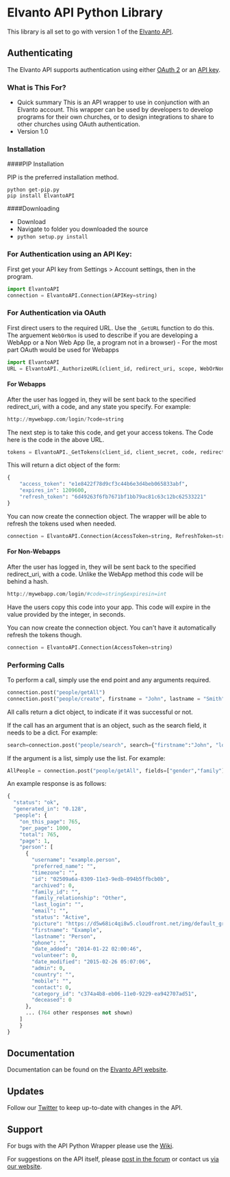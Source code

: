 # Elvanto API Python Library

This library is all set to go with version 1 of the <a href="https://www.elvanto.com/api/" target="_blank">Elvanto API</a>.

## Authenticating

The Elvanto API supports authentication using either <a href="https://www.elvanto.com/api/getting-started/#oauth" target="_blank">OAuth 2</a> or an <a href="https://www.elvanto.com/api/getting-started/#api_key" target="_blank">API key</a>.

### What is This For?

* Quick summary
This is an API wrapper to use in conjunction with an Elvanto account. This wrapper can be used by developers to develop programs for their own churches, or to design integrations to share to other churches using OAuth authentication.
* Version 1.0

### Installation

####PIP Installation

PIP is the preferred installation method.

```
python get-pip.py
pip install ElvantoAPI
```

####Downloading

* Download
* Navigate to folder you downloaded the source
* `python setup.py install`

### For Authentication using an API Key:

First get your API key from Settings > Account settings, then in the program.

```python
import ElvantoAPI
connection = ElvantoAPI.Connection(APIKey=string)
```

### For Authentication via OAuth 

First direct users to the required URL.
Use the `_GetURL` function to do this. The arguement `WebOrNon` is used to describe if you are developing a 
WebApp or a Non Web App (Ie, a program not in a browser) - For the most part OAuth would be used for Webapps

```python
import ElvantoAPI
URL = ElvantoAPI._AuthorizeURL(client_id, redirect_uri, scope, WebOrNon)
```

#### For Webapps
After the user has logged in, they will be sent back to the specified redirect_uri, with a code, and any state you specify.
For example:

```python
http://mywebapp.com/login/?code=string
```

The next step is to take this code, and get your access tokens. The Code here is the code in the above URL.

```python
tokens = ElvantoAPI._GetTokens(client_id, client_secret, code, redirect_uri)
```

This will return a dict object of the form:

```python
{
	"access_token": "e1e8422f78d9cf3c44b6e3d4beb065833abf",
	"expires_in": 1209600,
	"refresh_token": "6d49263f6fb7671bf1bb79ac81c63c12bc62533221"
}
```

You can now create the connection object. The wrapper will be able to refresh the tokens used when needed.

```python
connection = ElvantoAPI.Connection(AccessToken=string, RefreshToken=string)
```

#### For Non-Webapps
After the user has logged in, they will be sent back to the specified redirect_uri, with a code. Unlike the WebApp method
this code will be behind a hash.

```python
http://mywebapp.com/login/#code=string&expiresin=int
```

Have the users copy this code into your app. This code will expire in the value provided by the integer, in seconds. 

You can now create the connection object. You can't have it automatically refresh the tokens though.

```python
connection = ElvantoAPI.Connection(AccessToken=string)
```

### Performing Calls

To perform a call, simply use the end point and any arguments required.

```python
connection.post("people/getAll")
connection.post("people/create", firstname = "John", lastname = "Smith")
```

All calls return a dict object, to indicate if it was successful or not.

If the call has an argument that is an object, such as the search field, it needs to be a dict. For example:

```python
search=connection.post("people/search", search={"firstname":"John", "locations":"Nashville"})
```

If the argument is a list, simply use the list. For example:

```python
AllPeople = connection.post("people/getAll", fields=["gender","family"])
```
An example response is as follows:

```python
{
  "status": "ok", 
  "generated_in": "0.128", 
  "people": {
    "on_this_page": 765, 
    "per_page": 1000, 
    "total": 765, 
    "page": 1, 
    "person": [
      {                
        "username": "example.person", 
        "preferred_name": "", 
        "timezone": "", 
        "id": "02509a6a-8309-11e3-9edb-094b5ffbcb0b", 
        "archived": 0, 
        "family_id": "", 
        "family_relationship": "Other", 
        "last_login": "", 
        "email": "", 
        "status": "Active", 
        "picture": "https://d5w68ic4qi8w5.cloudfront.net/img/default_gravatar.png", 
        "firstname": "Example", 
        "lastname": "Person", 
        "phone": "", 
        "date_added": "2014-01-22 02:00:46", 
        "volunteer": 0, 
        "date_modified": "2015-02-26 05:07:06", 
        "admin": 0, 
        "country": "", 
        "mobile": "", 
        "contact": 0, 
        "category_id": "c374a4b8-eb06-11e0-9229-ea942707ad51", 
        "deceased": 0
      },
      ... (764 other responses not shown)
    ]
	}
}
```

## Documentation

Documentation can be found on the <a href="https://www.elvanto.com/api/" target="_blank">Elvanto API website</a>.

## Updates

Follow our <a href="http://twitter.com/ElvantoAPI" target="_blank">Twitter</a> to keep up-to-date with changes in the API.

## Support

For bugs with the API Python Wrapper please use the <a href="https://github.com/elvanto/api-py/wiki">Wiki</a>.

For suggestions on the API itself, please <a href="http://support.elvanto.com/support/discussions/forums/1000123316" target="_blank">post in the forum</a> or contact us <a href="http://support.elvanto.com/support/tickets/new/" target="_blank">via our website</a>.
